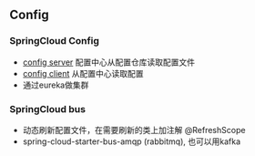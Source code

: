 ## Config

### SpringCloud Config
- [config server](../../config-server) 配置中心从配置仓库读取配置文件
- [config client](../../config-client) 从配置中心读取配置
- 通过eureka做集群

### SpringCloud bus
- 动态刷新配置文件，在需要刷新的类上加注解  @RefreshScope
- spring-cloud-starter-bus-amqp (rabbitmq), 也可以用kafka


